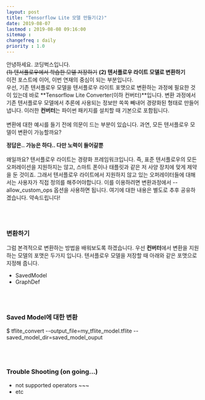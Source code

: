```yaml
---
layout: post
title: "Tensorflow Lite 모델 만들기(2)"
date: 2019-08-07
lastmod : 2019-08-08 09:16:00
sitemap :
changefreq : daily
priority : 1.0
---
```


안녕하세요. 코딩벅스입니다. 
<br>
~~(1) 텐서플로우에서 학습한 모델 저장하기~~
**(2) 텐서플로우 라이트 모델로 변환하기**
<br>이전 포스트에 이어, 이번 연재의 중심이 되는 부분입니다. 
<br>
우선, 기존 텐서플로우 모델을 텐서플로우 라이트 포맷으로 변환하는 과정에 필요한 것이 있는데 바로 **Tensorflow Lite Converter(이하 컨버터)**입니다. 변환 과정에서 기존 텐서플로우 모델에서 추론에 사용되는 정보만 쏙쏙 빼내어 경량화된 형태로 만들어 냅니다. 이러한 **컨버터**는 파이썬 패키지를 설치할 때 기본으로 포함됩니다. 
<br><br>
변환에 대한 예시를 들기 전에 의문이 드는 부분이 있습니다. 과연, 모든 텐서플로우 모델이  변환이 가능할까요?
<br>

**정답은.. 가능은 하다.. 다만 노력이 들어갈뿐**
<br><br>왜일까요?  텐서플로우 라이트는 경량화 프레임워크입니다. 즉, 표준 텐서플로우의 모든 오퍼레이션을 지원하지는 않고, 스마트 폰이나 태플릿과 같은 저 사양 장치에 맞게 제약을 둔 것이죠. 그래서 텐서플로우 라이트에서 지원하지 않고 있는 오퍼레이터들에 대해서는 사용자가 직접 정의를 해주어야합니다. 이를 이용하려면 변환과정에서 --allow_custom_ops 옵션을 사용하면 됩니다. 여기에 대한 내용은 별도로 추후 공유하겠습니다. 약속드립니다!

<br><br>

### 변환하기 

그럼 본격적으로 변환하는 방법을 배워보도록 하겠습니다. 우선 **컨버터**에서 변환을 지원하는 모델의 포맷은 두가지 입니다. 텐서플로우 모델을 저장할 때 아래와 같은 포맷으로 지정해 줍니다.

* SavedModel
* GraphDef

<br><br>

### Saved Model에 대한 변환

$ tflite_convert  --output_file=my_tflite_model.tflite  --saved_model_dir=saved_model_ouput

<br><br>

### Trouble Shooting (on going...)

* not supported operators ~~~
* etc
